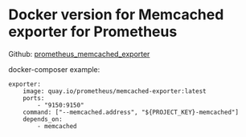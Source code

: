 

# Docker version for Memcached exporter for Prometheus

Github: [prometheus_memcached_exporter](https://github.com/prometheus/memcached_exporter)

docker-composer example:

    exporter:
        image: quay.io/prometheus/memcached-exporter:latest
        ports:
            - "9150:9150"
        command: ["--memcached.address", "${PROJECT_KEY}-memcached"]
        depends_on:
            - memcached